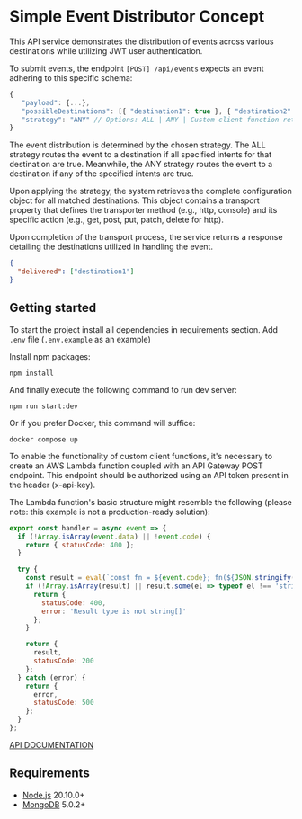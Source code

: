 # Simple Event Distributor Concept

This API service demonstrates the distribution of events across various destinations while utilizing JWT user authentication.

To submit events, the endpoint `[POST] /api/events` expects an event adhering to this specific schema:

```js
{
   "payload": {...},
   "possibleDestinations": [{ "destination1": true }, { "destination2": false }],
   "strategy": "ANY" // Options: ALL | ANY | Custom client function returning an array with matched destination names: (possibleDestinations) => {...}, Default: ALL
}
```

The event distribution is determined by the chosen strategy. The ALL strategy routes the event to a destination if all specified intents for that destination are true. Meanwhile, the ANY strategy routes the event to a destination if any of the specified intents are true.

Upon applying the strategy, the system retrieves the complete configuration object for all matched destinations. This object contains a transport property that defines the transporter method (e.g., http, console) and its specific action (e.g., get, post, put, patch, delete for http).

Upon completion of the transport process, the service returns a response detailing the destinations utilized in handling the event.

```json
{
  "delivered": ["destination1"]
}
```

## Getting started

To start the project install all dependencies in requirements section.
Add `.env` file (`.env.example` as an example)

Install npm packages:

```
npm install
```

And finally execute the following command to run dev server:

```
npm run start:dev
```

Or if you prefer Docker, this command will suffice:

```
docker compose up
```

To enable the functionality of custom client functions, it's necessary to create an AWS Lambda function coupled with an API Gateway POST endpoint. This endpoint should be authorized using an API token present in the header (x-api-key).

The Lambda function's basic structure might resemble the following (please note: this example is not a production-ready solution):

```js
export const handler = async event => {
  if (!Array.isArray(event.data) || !event.code) {
    return { statusCode: 400 };
  }

  try {
    const result = eval(`const fn = ${event.code}; fn(${JSON.stringify(event.data)})`);
    if (!Array.isArray(result) || result.some(el => typeof el !== 'string')) {
      return {
        statusCode: 400,
        error: 'Result type is not string[]'
      };
    }

    return {
      result,
      statusCode: 200
    };
  } catch (error) {
    return {
      error,
      statusCode: 500
    };
  }
};
```

[API DOCUMENTATION](https://documenter.getpostman.com/view/467381/2s9YkrbfSu)

## Requirements

- [Node.js][node] 20.10.0+
- [MongoDB][mongo] 5.0.2+

[node]: https://nodejs.org/
[mongo]: https://www.mongodb.com/
